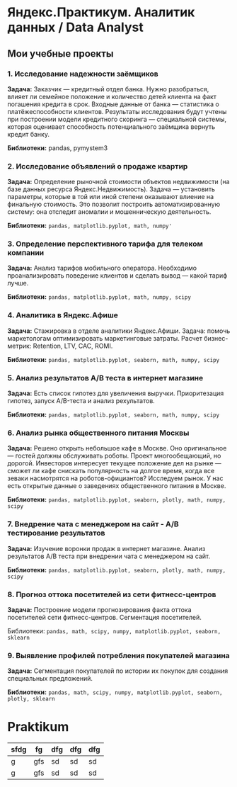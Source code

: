 # Яндекс.Практикум. Аналитик данных / Data Analyst
## Мои учебные проекты
### 1. Исследование надежности заёмщиков
**Задача:** Заказчик — кредитный отдел банка. Нужно разобраться, влияет ли семейное положение и количество детей клиента на факт погашения кредита в срок. Входные данные от банка — статистика о платёжеспособности клиентов. Результаты исследования будут учтены при построении модели кредитного скоринга — специальной системы, которая оценивает способность потенциального заёмщика вернуть кредит банку.

**Библиотеки:** pandas, pymystem3

### 2. Исследование объявлений о продаже квартир
**Задача:** Определение рыночной стоимости объектов недвижимости (на базе данных ресурса Яндекс.Недвижимость). Задача — установить параметры, которые в той или иной степени оказывают влиение на финальную стоимость. Это позволит построить автоматизированную систему: она отследит аномалии и мошенническую деятельность.

**Библиотеки:** `pandas, matplotlib.pyplot, math, numpy'`

### 3. Определение перспективного тарифа для телеком компании
**Задача:** Анализ тарифов мобильного оператора. Необходимо проанализировать поведение клиентов и сделать вывод — какой тариф лучше.

**Библиотеки:** `pandas, matplotlib.pyplot, math, numpy, scipy`

### 4. Аналитика в Яндекс.Афише
**Задача:** Стажировка в отделе аналитики Яндекс.Афиши. Задача: помочь маркетологам оптимизировать маркетинговые затраты. Расчет бизнес-метрик: Retention, LTV, CAC, ROMI.

**Библиотеки:** `pandas, matplotlib.pyplot, seaborn, math, numpy, scipy`

### 5. Анализ результатов A/B теста в интернет магазине
**Задача:** Есть список гипотез для увеличения выручки. Приоритезация гипотез, запуск A/B-теста и анализ рехультатов.

**Библиотеки:** `pandas, matplotlib.pyplot, seaborn, math, numpy, scipy`

### 6. Анализ рынка общественного питания Москвы
**Задача:** Решено открыть небольшое кафе в Москве. Оно оригинальное — гостей должны обслуживать роботы. Проект многообещающий, но дорогой. Инвесторов интересует текущее положение дел на рынке — сможет ли кафе снискать популярность на долгое время, когда все зеваки насмотрятся на роботов-официантов? Исследуем рынок. У нас есть открытые данные о заведениях общественного питания в Москве.

**Библиотеки:** `pandas, matplotlib.pyplot, seaborn, plotly, math, numpy, scipy`

### 7. Внедрение чата с менеджером на сайт - A/B тестирование результатов
**Задача:** Изучение воронки продаж в интернет магазине. Анализ результатов A/B теста при внедрении чата с менеджером на сайт.

**Библиотеки:** `pandas, matplotlib.pyplot, seaborn, plotly, math, numpy, scipy`

### 8. Прогноз оттока посетителей из сети фитнесс-центров
**Задача:** Построение модели прогнозирования факта оттока посетителей сети фитнесс-центров. Сегментация посетителей.

Библиотеки: `pandas, math, scipy, numpy, matplotlib.pyplot, seaborn, sklearn`

### 9. Выявление профилей потребления покупателей магазина
**Задача:** Сегментация покупателей по истории их покупок для создания специальных предложений.

**Библиотеки:** `pandas, math, scipy, numpy, matplotlib.pyplot, seaborn, plotly, sklearn`

# Praktikum
| sfdg  | fg  |  dfg | dfg  |  dfg |
|---|---|---|---|---|
|  g |gfs   |sd   |  sd |  sd |
|  g |gfs   |sd   |  sd |  sd |
